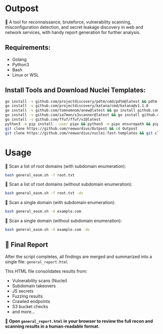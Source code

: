 # Outpost

🔎 A tool for reconnaissance, bruteforce, vulnerability scanning, misconfiguration detection, and secret leakage discovery in web and network services, with handy report generation for further analysis.

## **Requirements:**

- Golang
- Python3
- Bash
- Linux or WSL

## Install Tools and Download Nuclei Templates:

```bash
go install -v github.com/projectdiscovery/pdtm/cmd/pdtm@latest && pdtm -install-all
go install -v github.com/projectdiscovery/katana/cmd/katana@v1.1.0
go install -v github.com/tomnomnom/anew@latest && go install github.com/tomnomnom/unfurl@latest
go install -v github.com/sa7mon/s3scanner@latest && go install github.com/003random/getJS/v2@latest
go install -v github.com/ffuf/ffuf/v2@latest
python3 -m pip install --user pipx && python3 -m pipx ensurepath && pipx install uro
git clone https://github.com/reewardius/Outpost && cd Outpost
git clone https://github.com/reewardius/nuclei-fast-templates && git clone https://github.com/reewardius/nuclei-dast-templates
```

# Usage

🔹 Scan a list of root domains (with subdomain enumeration):
```bash
bash general_easm.sh -f root.txt
```
🔹 Scan a list of root domains (without subdomain enumeration):
```bash
bash general_easm.sh -f root.txt -ds
```
🔹 Scan a single domain (with subdomain enumeration):
```bash
bash general_easm.sh -d example.com
```
🔹 Scan a single domain (without subdomain enumeration):
```bash
bash general_easm.sh -d example.com -ds
```

## 📄 Final Report

After the script completes, all findings are merged and summarized into a single file: `general_report.html`

This HTML file consolidates results from:

- Vulnerability scans (Nuclei)
- Subdomain takeovers
- JS secrets
- Fuzzing results
- Crawled endpoints
- S3 bucket checks
- and more...

📌 **Open `general_report.html` in your browser to review the full recon and scanning results in a human-readable format.**
